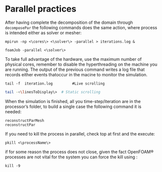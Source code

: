 # Parallel practices

After having complete the decomposition of the domain through
```decomposePar``` the following commands does the same action, where
process is intended either as solver or mesher:

```console
mpirun -np <\cores\> <\solver\> -parallel > iterations.log &
```
```console
foamJob -parallel <\solver\>
```
To take full advantage of the hardware, use the maximum number of physical cores, remember to disable the hyperthreading on the machine you are running.
The output of the previous command writes a log file that records either events thatoccur in the macine to monitor the simulation.
```console
tail -f  iteration.log         #Live scrolling
```
```sh
tail -<\linesToDisplay\>  # Static scrolling
```
When the simulation is finished, all you time-step/iteration are in the
processor’s folder, to build a single case the following command it is
needed:
```console
reconstructParMesh
reconstructPar
```
If you need to kill the process in parallel, check top at first and the
execute:
```console
pkill <\processName\>
```
if for some reason the process does not close, given the fact OpenFOAM® processes
are not vital for the system you can force the kill using :
```console
kill -9
```